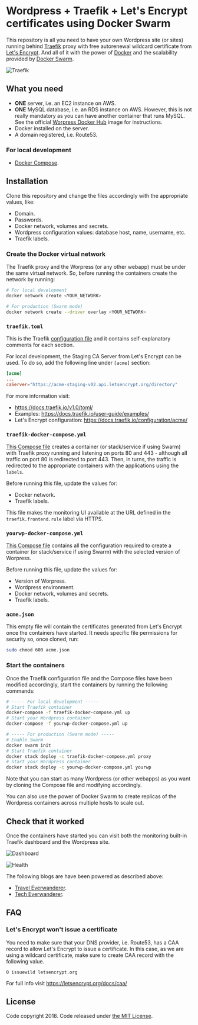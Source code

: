 # Wordpress + Traefik + Let's Encrypt certificates using Docker Swarm

This repository is all you need to have your own Wordpress site (or sites) running behind [Traefik](https://docs.traefik.io/v1.0/) proxy with free autorenewal wildcard certificate from [Let's Encrypt](https://letsencrypt.org/). And all of it with the power of [Docker](https://www.docker.com/) and the scalability provided by [Docker Swarm](https://docs.docker.com/engine/swarm/).

![Traefik](https://docs.traefik.io/img/architecture.png)

## What you need
* **ONE** server, i.e. an EC2 instance on AWS.
* **ONE** MySQL database, i.e. an RDS instance on AWS. However, this is not really mandatory as you can have another container that runs MySQL. See the official [Worpress Docker Hub](https://hub.docker.com/_/wordpress/) image for instructions.
* Docker installed on the server.
* A domain registered, i.e. Route53.

### For local development
* [Docker Compose](https://docs.docker.com/compose/).

## Installation
Clone this repository and change the files accordingly with the appropriate values, like:
* Domain.
* Passwords.
* Docker network, volumes and secrets.
* Wordpress configuration values: database host, name, username, etc.
* Traefik labels.

### Create the Docker virtual network
The Traefik proxy and the Worpress (or any other webapp) must be under the same virtual network. So, before running the containers create the network by running:

```bash
# For local development
docker network create <YOUR_NETWORK>

# For production (Swarm mode)
docker network create --driver overlay <YOUR_NETWORK>
```

### `traefik.toml`
This is the Traefik [configuration file](./traefik.toml) and it contains self-explanatory comments for each section.

For local development, the Staging CA Server from Let's Encrypt can be used. To do so, add the following line under `[acme]` section:

```toml
[acme]
...
caServer="https://acme-staging-v02.api.letsencrypt.org/directory"

```

For more information visit:
* https://docs.traefik.io/v1.0/toml/
* Examples: https://docs.traefik.io/user-guide/examples/
* Let's Encrypt configuration: https://docs.traefik.io/configuration/acme/

### `traefik-docker-compose.yml`
[This Compose file](./traefik-docker-compose.yml) creates a container (or stack/service if using Swarm) with Traefik proxy running and listening on ports 80 and 443 - although all traffic on port 80 is redirected to port 443. Then, in turns, the traffic is redirected to the appropriate containers with the applications using the `labels`.

Before running this file, update the values for:
* Docker network.
* Traefik labels.

This file makes the monitoring UI available at the URL defined in the `traefik.frontend.rule` label via HTTPS.

### `yourwp-docker-compose.yml`
[This Compose file](yourwp-docker-compose.yml) contains all the configuration required to create a container (or stack/service if using Swarm) with the selected version of Worpress.

Before running this file, update the values for:
* Version of Worpress.
* Wordpress environment.
* Docker network, volumes and secrets.
* Traefik labels.

### `acme.json`
This empty file will contain the certificates generated from Let's Encrypt once the containers have started. It needs specific file permissions for security so, once cloned, run:

```bash
sudo chmod 600 acme.json
```

### Start the containers
Once the Traefik configuration file and the Compose files have been modified accordingly, start the containers by running the following commands:

```bash
# ----- For local development -----
# Start Traefik container
docker-compose -f traefik-docker-compose.yml up
# Start your Wordpress container
docker-compose -f yourwp-docker-compose.yml up

# ----- For production (Swarm mode) -----
# Enable Swarm
docker swarm init
# Start Traefik container
docker stack deploy -c traefik-docker-compose.yml proxy
# Start your Wordpress container
docker stack deploy -c yourwp-docker-compose.yml yourwp
```

Note that you can start as many Wordpress (or other webapps) as you want by cloning the Compose file and modifying accordingly.

You can also use the power of Docker Swarm to create replicas of the Wordpress containers across multiple hosts to scale out.

## Check that it worked
Once the containers have started you can visit both the monitoring built-in Traefik dashboard and the Wordpress site.

![Dashboard](https://docs.traefik.io/img/web.frontend.png)

![Health](https://docs.traefik.io/img/traefik-health.png)

The following blogs are have been powered as described above:
* [Travel Everwanderer](https://travel.everwanderer.com).
* [Tech Everwanderer](https://tech.everwanderer.com).

## FAQ
### Let's Encrypt won't issue a certificate
You need to make sure that your DNS provider, i.e. Route53, has a CAA record to allow Let's Encrypt to issue a certificate. In this case, as we are using a wildcard certificate, make sure to create CAA record with the following value.

```
0 issuewild letsencrypt.org
```

For full info visit https://letsencrypt.org/docs/caa/

## License
Code copyright 2018. Code released under [the MIT License](./LICENSE.txt).